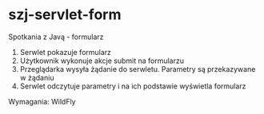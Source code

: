 # szj-servlet-form
Spotkania z Javą - formularz

1. Serwlet pokazuje formularz
2. Użytkownik wykonuje akcje submit na formularzu
3. Przeglądarka wysyła żądanie do serwletu. Parametry są przekazywane w żądaniu
4. Serwlet odczytuje parametry i na ich podstawie wyświetla formularz

Wymagania:
WildFly
